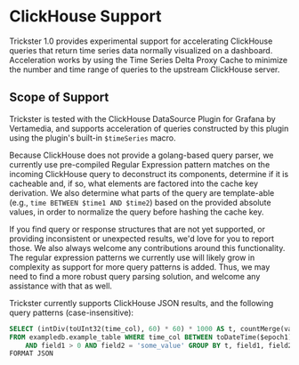 # ClickHouse Support

Trickster 1.0 provides experimental support for accelerating ClickHouse queries that return time series data normally visualized on a dashboard. Acceleration works by using the Time Series Delta Proxy Cache to minimize the number and time range of queries to the upstream ClickHouse server.

## Scope of Support

Trickster is tested with the ClickHouse DataSource Plugin for Grafana by Vertamedia, and supports acceleration of queries constructed by this plugin using the plugin's built-in `$timeSeries` macro.

Because ClickHouse does not provide a golang-based query parser, we currently use pre-compiled Regular Expression pattern matches on the incoming ClickHouse query to deconstruct its components, determine if it is cacheable and, if so, what elements are factored into the cache key derivation. We also determine what parts of the query are template-able (e.g., `time BETWEEN $time1 AND $time2`) based on the provided absolute values, in order to normalize the query before hashing the cache key.

If you find query or response structures that are not yet supported, or providing inconsistent or unexpected results, we'd love for you to report those. We also always welcome any contributions around this functionality. The regular expression patterns we currently use will likely grow in complexity as support for more query patterns is added. Thus, we may need to find a more robust query parsing solution, and welcome any assistance with that as well.

Trickster currently supports ClickHouse JSON results, and the following query patterns (case-insensitive):

```sql
SELECT (intDiv(toUInt32(time_col), 60) * 60) * 1000 AS t, countMerge(val_col) AS cnt, field1, field2
FROM exampledb.example_table WHERE time_col BETWEEN toDateTime($epoch1) AND toDateTime($epoch2)
	AND field1 > 0 AND field2 = 'some_value' GROUP BY t, field1, field2 ORDER BY t, field1, field2
FORMAT JSON
```
